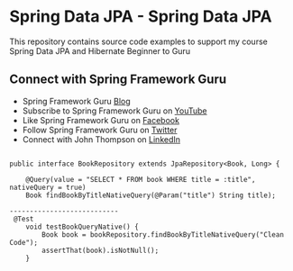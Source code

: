 # Spring Data JPA - Spring Data JPA

This repository contains source code examples to support my course Spring Data JPA and Hibernate Beginner to Guru

## Connect with Spring Framework Guru
* Spring Framework Guru [Blog](https://springframework.guru/)
* Subscribe to Spring Framework Guru on [YouTube](https://www.youtube.com/channel/UCrXb8NaMPQCQkT8yMP_hSkw)
* Like Spring Framework Guru on [Facebook](https://www.facebook.com/springframeworkguru/)
* Follow Spring Framework Guru on [Twitter](https://twitter.com/spring_guru)
* Connect with John Thompson on [LinkedIn](http://www.linkedin.com/in/springguru)

```

public interface BookRepository extends JpaRepository<Book, Long> {

    @Query(value = "SELECT * FROM book WHERE title = :title", nativeQuery = true)
    Book findBookByTitleNativeQuery(@Param("title") String title);

---------------------------
 @Test
    void testBookQueryNative() {
        Book book = bookRepository.findBookByTitleNativeQuery("Clean Code");
        assertThat(book).isNotNull();
    }

```